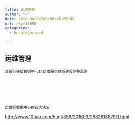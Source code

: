 ```yaml
---
title: 运维管理
author: "-"
date: 2018-04-04T09:08:45+00:00
url: /?p=12098
categories:
  - Uncategorized

---
```

## 运维管理

  
    某银行省级数据中心IT运维服务体系建设完整思路
  





  
    运维好数据中心的四大法宝
  



  
http://www.10tiao.com/html/358/201603/2682813879/1.html